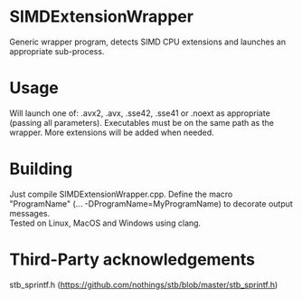 # SIMDExtensionWrapper
Generic wrapper program, detects SIMD CPU extensions and launches an appropriate sub-process.

# Usage
Will launch one of: <ProgramName>.avx2, <ProgramName>.avx, <ProgramName>.sse42, <ProgramName>.sse41 or <ProgramName>.noext as appropriate (passing all parameters). Executables must be on the same path as the wrapper. More extensions will be added when needed.

# Building
Just compile SIMDExtensionWrapper.cpp. Define the macro "ProgramName" (... -DProgramName=MyProgramName) to decorate output messages.<br/>
Tested on Linux, MacOS and Windows using clang.

# Third-Party acknowledgements
stb_sprintf.h (https://github.com/nothings/stb/blob/master/stb_sprintf.h)

